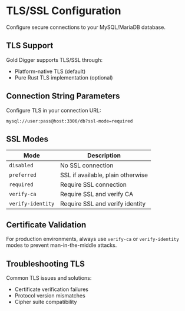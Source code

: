 # TLS/SSL Configuration

Configure secure connections to your MySQL/MariaDB database.

## TLS Support

Gold Digger supports TLS/SSL through:

- Platform-native TLS (default)
- Pure Rust TLS implementation (optional)

## Connection String Parameters

Configure TLS in your connection URL:

```
mysql://user:pass@host:3306/db?ssl-mode=required
```

## SSL Modes

| Mode              | Description                       |
| ----------------- | --------------------------------- |
| `disabled`        | No SSL connection                 |
| `preferred`       | SSL if available, plain otherwise |
| `required`        | Require SSL connection            |
| `verify-ca`       | Require SSL and verify CA         |
| `verify-identity` | Require SSL and verify identity   |

## Certificate Validation

For production environments, always use `verify-ca` or `verify-identity` modes to prevent man-in-the-middle attacks.

## Troubleshooting TLS

Common TLS issues and solutions:

- Certificate verification failures
- Protocol version mismatches
- Cipher suite compatibility
